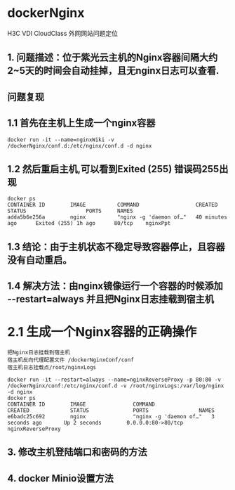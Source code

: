 # dockerNginx
H3C VDI CloudClass  外网网站问题定位

## 1. 问题描述：位于紫光云主机的Nginx容器间隔大约2~5天的时间会自动挂掉，且无nginx日志可以查看.
## 问题复现
## 1.1 首先在主机上生成一个nginx容器
    docker run -it --name=nginxWiki -v /dockerNginx/conf.d:/etc/nginx/conf.d -d nginx
## 1.2 然后重启主机,可以看到Exited (255) 错误码255出现
    docker ps
    CONTAINER ID        IMAGE          COMMAND                  CREATED             STATUS                   PORTS     NAMES
    adda5b6e256a        nginx          "nginx -g 'daemon of…"   40 minutes ago      Exited (255) 1h ago      80/tcp    nginxPpt 
## 1.3 结论：由于主机状态不稳定导致容器停止，且容器没有自动重启。
## 1.4 解决方法：由nginx镜像运行一个容器的时候添加 --restart=always 并且把Nginx日志挂载到宿主机
# 2.1 生成一个Nginx容器的正确操作
    把Nginx日志挂载到宿主机 
    宿主机反向代理配置文件 /dockerNginxConf/conf
    宿主机日志挂载点/root/nginxLogs
    
    docker run -it --restart=always --name=nginxReverseProxy -p 80:80 -v /dockerNginx/conf:/etc/nginx/conf.d -v /root/nginxLogs:/var/log/nginx -d nginx
    docker ps
    CONTAINER ID        IMAGE               COMMAND                  CREATED             STATUS              PORTS                NAMES
    e6badc25c692        nginx               "nginx -g 'daemon of…"   3 seconds ago       Up 2 seconds        0.0.0.0:80->80/tcp   nginxReverseProxy


## 3. 修改主机登陆端口和密码的方法

## 4. docker Minio设置方法
    
    
    

